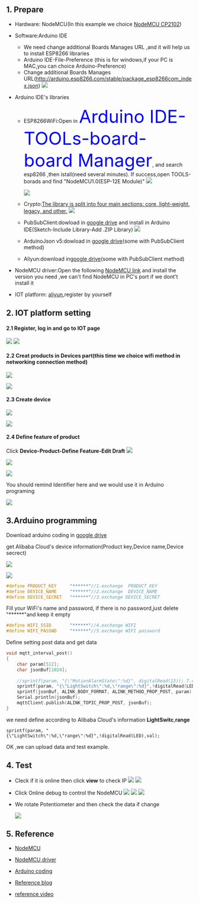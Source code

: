 ## 1. Prepare

* Hardware: NodeMCU(In this example we choice [NodeMCU CP2102](https://item.taobao.com/item.htm?spm=a1z09.2.0.0.271a2e8ddxUY1V&id=540886181835&_u=e1kvrthkacf4))
* Software:Arduino IDE
    * We need change additional Boards Manages URL ,and it will help us to install ESP8266 libraries
    * Arduino IDE-File-Preference (this is for windows,if your PC is MAC,you can choice Arduino-Preference)
  * Change additional Boards Manages URL(http://arduino.esp8266.com/stable/package_esp8266com_index.json)
    ![](https://gitlab.com/picbed/bed/uploads/e83219459f6b001752e076784c08eec5/url.png)
    

* Arduino IDE's libraries
  * ESP8266WiFi:Open in <font color=Blue size=14 >Arduino IDE-TOOLs-board-board Manager</font>, and search esp8266 ,then istall(need several minutes). If success,open TOOLS-borads and find "NodeMCU1.0(ESP-12E Module)"
    ![](https://gitlab.com/picbed/bed/uploads/1255223b829332b006d0a45d024bb6c9/esp8266pic.png)

    ![](https://gitlab.com/picbed/bed/uploads/4600dd4c09ced79bd7ee90ddd0839f9f/esp12e.png)
  * Crypto:[The library is split into four main sections: core, light-weight, legacy, and other.](https://rweather.github.io/arduinolibs/crypto.html)
    ![](https://gitlab.com/picbed/bed/uploads/46802adc37076bbb33b967b078929ea1/crypto.png)

  * PubSubClient:dowload in [google drive](https://drive.google.com/open?id=1pJhtYuMFT3AmbOuwvFcjD2AhxBNycaWU) and install in Arduino IDE(Sketch-Include  Library-Add .ZIP Library)
    ![](https://gitlab.com/picbed/bed/uploads/b492119b4e49ced062c280024f87ca42/addlib.png)
  * ArduinoJson v5:dowload in [google drive](https://drive.google.com/open?id=1B6HYMifYFhIFdC6_gnJQDl0BOi6KxO9E)(some with PubSubClient method)
  * Aliyun:download in[google drive](https://drive.google.com/open?id=1KgQqhhFs2PZr72o1Cfhy-LJQKAi2LyBd)(some with PubSubClient method)
* NodeMCU driver:Open the following [NodeMCU link](https://www.silabs.com/products/development-tools/software/usb-to-uart-bridge-vcp-drivers#windows) and install the version you need ,we can't find NodeMCU in PC's port if we dont't install it 
  
* IOT platform: [aliyun](www.aliyun.com),register by yourself



## 2. IOT platform setting
#### 2.1 Register, log in and go to IOT page 
![](https://gitlab.com/picbed/bed/uploads/04b273ac40bd1591a09681c24c03fe9a/iotcosole.png)
![](https://gitlab.com/picbed/bed/uploads/81b3581c6bf6143b001d22c6449c5503/iotenpage.png)
#### 2.2 Creat products in Devices part(this time we choice wifi method in networking connection method)
  ![](https://gitlab.com/picbed/bed/uploads/e1a3d564b0fa66a10b142414e4f41a42/1creatproduct.png)

  ![](https://gitlab.com/picbed/bed/uploads/d317ee8ea536f919d366353f433fa0c0/2setting_prodcut.png)
#### 2.3 Create device
![](https://gitlab.com/picbed/bed/uploads/88466b8ce48ecf45fd1eb26a96eba872/adddevice.png)

![](https://gitlab.com/picbed/bed/uploads/d1c50eef31164bb3d422054472766206/adddevice.png)
#### 2.4 Define feature of product
Click **Device-Product-Define Feature-Edit Draft**
![](https://gitlab.com/picbed/bed/uploads/652339a6cba54246c2af4b1592b20667/definefeature.png)

![](https://gitlab.com/picbed/bed/uploads/b8be03b445d6b2fab88a3b578cd7007b/editdraft.png)

![](https://gitlab.com/picbed/bed/uploads/f9967cf6adbc24030cf9826b079a429b/define_compornemnt.png)

You should remind Identifier here and we would use it in Arduino programing

![](https://gitlab.com/picbed/bed/uploads/71242c9d1354189e435efcda930e33f6/remind.png)

## 3.Arduino programming

Download arduino coding in [google drive](https://drive.google.com/open?id=1cAExMnKYho5SH_uD8sBeWB3pvG46BIUa)


get Alibaba Cloud's  device information(Product key,Device name,Device secrect)

![](https://gitlab.com/picbed/bed/uploads/b85ab619577765eb0d988dee03e47424/deviceview.png)

![](https://gitlab.com/picbed/bed/uploads/5081bf40696869151c19607d9c9ff4cd/deviceinformation.png)

```cpp
#define PRODUCT_KEY     "******"//1.exchange  PRODUCT_KEY
#define DEVICE_NAME     "******"//2.exchange  DEVICE_NAME
#define DEVICE_SECRET   "******"//3.exchange DEVICE_SECRET
```
Fill your WiFi's name and password, if there is no password,just delete "******"and keep it empty


```cpp
#define WIFI_SSID       "******"//4.exchange WIFI
#define WIFI_PASSWD     "******"//5.exchange WIFI password
```

Define setting post data and get data 

```cpp
void mqtt_interval_post()
{
    char param[512];
    char jsonBuf[1024];
 
    //sprintf(param, "{\"MotionAlarmState\":%d}", digitalRead(13)); 7.define it according to your design
    sprintf(param, "{\"LightSwitch\":%d,\"range\":%d}",!digitalRead(LED),val);
    sprintf(jsonBuf, ALINK_BODY_FORMAT, ALINK_METHOD_PROP_POST, param);
    Serial.println(jsonBuf);
    mqttClient.publish(ALINK_TOPIC_PROP_POST, jsonBuf);
}
```
  we need define  according to Alibaba Cloud's information **LightSwitc**,**range**
  ```
  sprintf(param, "{\"LightSwitch\":%d,\"range\":%d}",!digitalRead(LED),val);
  ```

OK ,we can upload data and test example.


## 4. Test

* Cleck if it is online  then click **view** to check IP
  ![](https://gitlab.com/picbed/bed/uploads/9e62026e46b1cb32933dcdb3231c36af/online.png)
  ![](https://gitlab.com/picbed/bed/uploads/59fc5031dda373f2884a47823dbd7ee5/online2.png)

* Click Online debug to control the NodeMCU
  ![](https://gitlab.com/picbed/bed/uploads/82808e57fc4d8a1ee9fca2967637426f/online3.png)
  ![](https://gitlab.com/picbed/bed/uploads/be9361b1f132843925eea07ed58be88b/online5.png)
  ![](https://gitlab.com/picbed/bed/uploads/39f8e59a716e1e241bfc62144158ff63/online6.png)


* We rotate Potentiometer and then check the data if change

  ![](https://gitlab.com/picbed/bed/uploads/a75ff4b98bf2593803a266a46719de9c/onlinedebug.png)
  
## 5. Reference
* [NodeMCU](https://nodemcu.readthedocs.io/en/master/)
* [NodeMCU driver](https://www.silabs.com/products/development-tools/software/usb-to-uart-bridge-vcp-drivers#windows) 
* [Arduino coding](https://drive.google.com/open?id=1cAExMnKYho5SH_uD8sBeWB3pvG46BIUa)

* [Reference blog](https://blog.csdn.net/ziqi5543/article/details/88710552)
* [reference video](https://www.bilibili.com/video/BV15E411o73P?t=270)